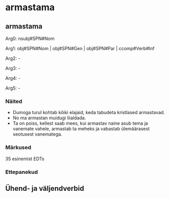 # armastama

## armastama

Arg0: nsubj#SPN#Nom

Arg1: obj#SPN#Nom | obj#SPN#Gen | obj#SPN#Par | ccomp#Verb#Inf

Arg2: -

Arg3: -

Arg4: -

Arg5: -

### Näited 

* Dumoga turul kohtab kõiki elajaid, keda tabudeta kristlased armastavad.
* No ma armastan muidugi liialdada.
* Ta on poiss, kellest saab mees, kui armastav naine asub tema ja vanemate vahele, armastab ta meheks ja vabastab ülemäärasest seotusest vanematega.


### Märkused

35 esinemist EDTs

### Ettepanekud


## Ühend- ja väljendverbid

